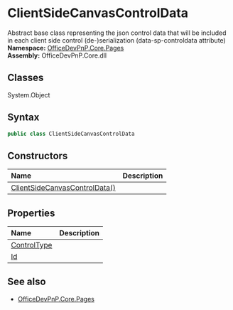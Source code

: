 # ClientSideCanvasControlData
Abstract base class representing the json control data that will be included in each client side control (de-)serialization (data-sp-controldata attribute)
**Namespace:** [OfficeDevPnP.Core.Pages](OfficeDevPnP.Core.Pages.md)  
**Assembly:** OfficeDevPnP.Core.dll  
## Classes
System.Object  
## Syntax
```C#
public class ClientSideCanvasControlData
```
## Constructors
|**Name**|**Description**|
|:-----|:-----|
| [ClientSideCanvasControlData()](ClientSideCanvasControlDataconstructor1details.md) | 
## Properties
|**Name**|**Description**|
|:-----|:-----|
| [ControlType](ClientSideCanvasControlData.ControlType.md) | 
| [Id](ClientSideCanvasControlData.Id.md) | 
## See also
- [OfficeDevPnP.Core.Pages](OfficeDevPnP.Core.Pages.md)
